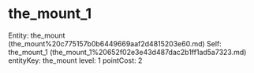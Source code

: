 # the_mount_1

Entity: the_mount (the_mount%20c775157b0b6449669aaf2d4815203e60.md)
Self: the_mount_1 (the_mount_1%20652f02e3e43d487dac2b1ff1ad5a7323.md)
entityKey: the_mount
level: 1
pointCost: 2